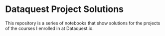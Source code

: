 # Dataquest Project Solutions
This repository is a series of notebooks that show solutions for the projects of the courses I enrolled in at Dataquest.io.
